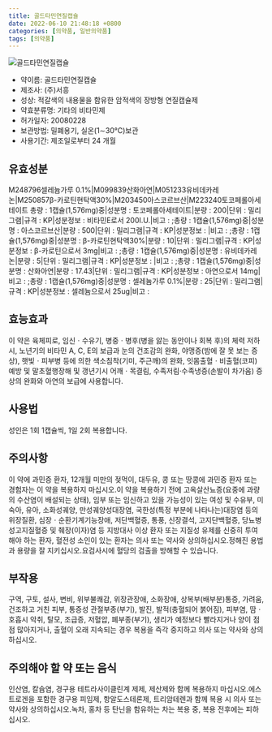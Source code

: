 ```yaml
---
title: 골드타민연질캡슐
date: 2022-06-10 21:48:18 +0800
categories: [의약품, 일반의약품]
tags: [의약품]
---
```

![골드타민연질캡슐](https://nedrug.mfds.go.kr/pbp/cmn/itemImageDownload/1MmZCvzwsY1)

- 약이름: 골드타민연질캡슐
- 제조사: (주)서흥
- 성상: 적갈색의 내용물을 함유한 암적색의 장방형 연질캡슐제
- 약효분류명: 기타의 비타민제
- 허가일자: 20080228
- 보관방법: 밀폐용기, 실온(1∼30℃)보관
- 사용기간: 제조일로부터 24 개월
## 유효성분
M248796셀레늄가루 0.1%|M099839산화아연|M051233유비데카레논|M250857β-카로틴현탁액30%|M203450아스코르브산|M223240토코페롤아세테이트
총량 : 1캡슐(1,576mg)중|성분명 : 토코페롤아세테이트|분량 : 200|단위 : 밀리그램|규격 : KP|성분정보 : 비타민E로서 200I.U.|비고 : ;총량 : 1캡슐(1,576mg)중|성분명 : 아스코르브산|분량 : 500|단위 : 밀리그램|규격 : KP|성분정보 : |비고 : ;총량 : 1캡슐(1,576mg)중|성분명 : β-카로틴현탁액30%|분량 : 10|단위 : 밀리그램|규격 : KP|성분정보 : β-카로틴으로서 3mg|비고 : ;총량 : 1캡슐(1,576mg)중|성분명 : 유비데카레논|분량 : 5|단위 : 밀리그램|규격 : KP|성분정보 : |비고 : ;총량 : 1캡슐(1,576mg)중|성분명 : 산화아연|분량 : 17.43|단위 : 밀리그램|규격 : KP|성분정보 : 아연으로서 14mg|비고 : ;총량 : 1캡슐(1,576mg)중|성분명 : 셀레늄가루 0.1%|분량 : 25|단위 : 밀리그램|규격 : KP|성분정보 : 셀레늄으로서 25ug|비고 :
## 효능효과
이 약은 육체피로, 임신ㆍ수유기, 병중ㆍ병후(병을 앓는 동안이나 회복 후)의 체력 저하 시, 노년기의 비타민 A, C, E의 보급과 눈의 건조감의 완화, 야맹증(밤에 잘 못 보는 증상), 햇빛ㆍ피부병 등에 의한 색소침착(기미, 주근깨)의 완화, 잇몸출혈ㆍ비출혈(코피) 예방 및 말초혈행장해 및 갱년기시 어깨ㆍ목결림, 수족저림·수족냉증(손발이 차가움) 증상의 완화와 아연의 보급에 사용합니다.
## 사용법
성인은 1회 1캡슐씩, 1일 2회 복용합니다.
## 주의사항
이 약에 과민증 환자, 12개월 미만의 젖먹이, 대두유, 콩 또는 땅콩에 과민증 환자 또는 경험자는 이 약을 복용하지 마십시오.이 약을 복용하기 전에 고옥살산뇨증(요중에 과량의 수산염이 배설되는 상태), 임부 또는 임신하고 있을 가능성이 있는 여성 및 수유부, 미숙아, 유아, 소화성궤양, 만성궤양성대장염, 국한성(특정 부분에 나타나는)대장염 등의 위장질환, 심장ㆍ순환기계기능장애, 저단백혈증, 통풍, 신장결석, 고지단백혈증, 당뇨병성고지질혈증 및 췌장(이자)염 등 지방대사 이상 환자 또는 지질성 유제를 신중히 투여해야 하는 환자, 혈전성 소인이 있는 환자는 의사 또는 약사와 상의하십시오.정해진 용법과 용량을 잘 지키십시오.요검사시에 혈당의 검출을 방해할 수 있습니다.
## 부작용
구역, 구토, 설사, 변비, 위부불쾌감, 위장관장애, 소화장애, 상복부(배부분)통증, 가려움, 건조하고 거친 피부, 통증성 관절부종(부기), 발진, 발적(충혈되어 붉어짐), 피부염, 땀ㆍ호흡시 악취, 탈모, 조급증, 저혈압, 폐부종(부기), 생리가 예정보다 빨라지거나 양이 점점 많아지거나, 출혈이 오래 지속되는 경우 복용을 즉각 중지하고 의사 또는 약사와 상의하십시오.
## 주의해야 할 약 또는 음식
인산염, 칼슘염, 경구용 테트라사이클린계 제제, 제산제와 함께 복용하지 마십시오.에스트로겐을 포함한 경구용 피임제, 항알도스테론제, 트리암테렌과 함께 복용 시 의사 또는 약사와 상의하십시오.녹차, 홍차 등 탄닌을 함유하는 차는 복용 중, 복용 전후에는 피하십시오.
